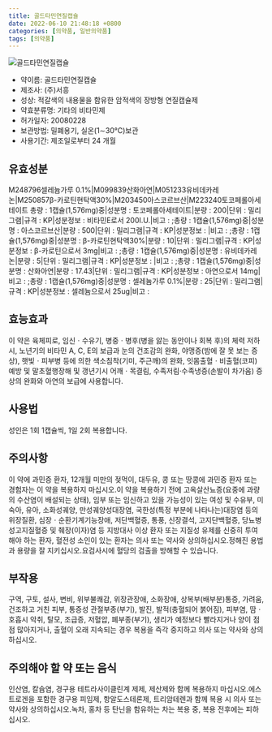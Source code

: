 ```yaml
---
title: 골드타민연질캡슐
date: 2022-06-10 21:48:18 +0800
categories: [의약품, 일반의약품]
tags: [의약품]
---
```

![골드타민연질캡슐](https://nedrug.mfds.go.kr/pbp/cmn/itemImageDownload/1MmZCvzwsY1)

- 약이름: 골드타민연질캡슐
- 제조사: (주)서흥
- 성상: 적갈색의 내용물을 함유한 암적색의 장방형 연질캡슐제
- 약효분류명: 기타의 비타민제
- 허가일자: 20080228
- 보관방법: 밀폐용기, 실온(1∼30℃)보관
- 사용기간: 제조일로부터 24 개월
## 유효성분
M248796셀레늄가루 0.1%|M099839산화아연|M051233유비데카레논|M250857β-카로틴현탁액30%|M203450아스코르브산|M223240토코페롤아세테이트
총량 : 1캡슐(1,576mg)중|성분명 : 토코페롤아세테이트|분량 : 200|단위 : 밀리그램|규격 : KP|성분정보 : 비타민E로서 200I.U.|비고 : ;총량 : 1캡슐(1,576mg)중|성분명 : 아스코르브산|분량 : 500|단위 : 밀리그램|규격 : KP|성분정보 : |비고 : ;총량 : 1캡슐(1,576mg)중|성분명 : β-카로틴현탁액30%|분량 : 10|단위 : 밀리그램|규격 : KP|성분정보 : β-카로틴으로서 3mg|비고 : ;총량 : 1캡슐(1,576mg)중|성분명 : 유비데카레논|분량 : 5|단위 : 밀리그램|규격 : KP|성분정보 : |비고 : ;총량 : 1캡슐(1,576mg)중|성분명 : 산화아연|분량 : 17.43|단위 : 밀리그램|규격 : KP|성분정보 : 아연으로서 14mg|비고 : ;총량 : 1캡슐(1,576mg)중|성분명 : 셀레늄가루 0.1%|분량 : 25|단위 : 밀리그램|규격 : KP|성분정보 : 셀레늄으로서 25ug|비고 :
## 효능효과
이 약은 육체피로, 임신ㆍ수유기, 병중ㆍ병후(병을 앓는 동안이나 회복 후)의 체력 저하 시, 노년기의 비타민 A, C, E의 보급과 눈의 건조감의 완화, 야맹증(밤에 잘 못 보는 증상), 햇빛ㆍ피부병 등에 의한 색소침착(기미, 주근깨)의 완화, 잇몸출혈ㆍ비출혈(코피) 예방 및 말초혈행장해 및 갱년기시 어깨ㆍ목결림, 수족저림·수족냉증(손발이 차가움) 증상의 완화와 아연의 보급에 사용합니다.
## 사용법
성인은 1회 1캡슐씩, 1일 2회 복용합니다.
## 주의사항
이 약에 과민증 환자, 12개월 미만의 젖먹이, 대두유, 콩 또는 땅콩에 과민증 환자 또는 경험자는 이 약을 복용하지 마십시오.이 약을 복용하기 전에 고옥살산뇨증(요중에 과량의 수산염이 배설되는 상태), 임부 또는 임신하고 있을 가능성이 있는 여성 및 수유부, 미숙아, 유아, 소화성궤양, 만성궤양성대장염, 국한성(특정 부분에 나타나는)대장염 등의 위장질환, 심장ㆍ순환기계기능장애, 저단백혈증, 통풍, 신장결석, 고지단백혈증, 당뇨병성고지질혈증 및 췌장(이자)염 등 지방대사 이상 환자 또는 지질성 유제를 신중히 투여해야 하는 환자, 혈전성 소인이 있는 환자는 의사 또는 약사와 상의하십시오.정해진 용법과 용량을 잘 지키십시오.요검사시에 혈당의 검출을 방해할 수 있습니다.
## 부작용
구역, 구토, 설사, 변비, 위부불쾌감, 위장관장애, 소화장애, 상복부(배부분)통증, 가려움, 건조하고 거친 피부, 통증성 관절부종(부기), 발진, 발적(충혈되어 붉어짐), 피부염, 땀ㆍ호흡시 악취, 탈모, 조급증, 저혈압, 폐부종(부기), 생리가 예정보다 빨라지거나 양이 점점 많아지거나, 출혈이 오래 지속되는 경우 복용을 즉각 중지하고 의사 또는 약사와 상의하십시오.
## 주의해야 할 약 또는 음식
인산염, 칼슘염, 경구용 테트라사이클린계 제제, 제산제와 함께 복용하지 마십시오.에스트로겐을 포함한 경구용 피임제, 항알도스테론제, 트리암테렌과 함께 복용 시 의사 또는 약사와 상의하십시오.녹차, 홍차 등 탄닌을 함유하는 차는 복용 중, 복용 전후에는 피하십시오.
